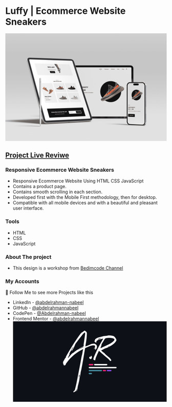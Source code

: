 # Luffy | Ecommerce Website Sneakers
![preview img](/preview.png)
## [Project Live Reviwe](https://abdelrahmannabeel.github.io/Luffy-Sneakers/)
### Responsive Ecommerce Website Sneakers
- Responsive Ecommerce Website Using HTML CSS JavaScript
- Contains a product page.
- Contains smooth scrolling in each section.
- Developed first with the Mobile First methodology, then for desktop.
- Compatible with all mobile devices and with a beautiful and pleasant user interface.
### Tools
- HTML
- CSS
- JavaScript
### About The project
- This design is a workshop from [Bedimcode Channel](https://www.youtube.com/@Bedimcode)
### My Accounts
💙 Follow Me to see more Projects like this
- LinkedIn - [@abdelrahman-nabeel](https://www.linkedin.com/in/abdelrahman-nabeel/)
- GitHub - [@abdelrahmannabeel](https://github.com/abdelrahmannabeel)
- CodePen - [@Abdelrahman-nabeel](https://codepen.io/Abdelrahman-nabeel)
- Frontend Mentor - [@abdelrahmannabeel](https://www.frontendmentor.io/profile/abdelrahmannabeel)
![AbdelRahman-Nabeel-Logo](./assets/images/AbdelRahman-Nabeel-Logo-v.png)